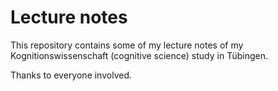 # Lecture notes

This repository contains some of my lecture notes of my
Kognitionswissenschaft (cognitive science) study in Tübingen.

Thanks to everyone involved.
